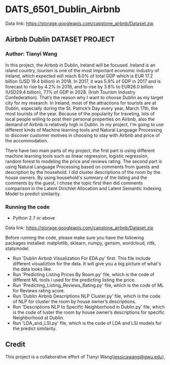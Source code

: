 # DATS_6501_Dublin_Airbnb


Data link: https://storage.googleapis.com/capstone_airbnb/Dataset.zip

##  Airbnb Dublin DATASET PROJECT
### Author: Tianyi Wang

In this project, the Airbnb in Dublin, Ireland will be focused. Ireland is an island country, tourism is one of the most important economic industry of Ireland, which expected will reach 6.0% of total GDP which is EUR 17.2 billion (USD 19.4 billion) in 2018. In 2017, it was 5.9% of GDP in 2017 and is forecast to rise by 4.2% in 2018, and to rise by 3.8% to EUR26.0 billion (USD29.4 billion), 7.1% of GDP in 2028. (Irish Tourism Industry Confederation). That’s the reason why I want to choose Dublin as my target city for my research. In Ireland, most of the attractions for tourists are at Dublin, especially during the St. Patrick’s Day every year, March 17th, the most tourists of the year. Because of the popularity for traveling, lots of local people willing to post their personal properties on Airbnb, also the demand of Airbnb is relatively high in Dublin. In my project, I'm going to use different kinds of Machine learning tools and Natural Language Processing to discover customer motives in choosing to stay with Airbnb and price of the accommodation.


There have two main parts of my project, the first part is using different machine learning tools such as linear regression, logistic regression, random forest to modeling the price and reviews rating. The second part is using Natural Language Processing based on comments from guests and description by the household. I did cluster descriptions of the room by the house owners.  By using household's summary of the listing and the comments by the guest, I chose the topic first then did comments comparison in the Latent Dirichlet Allocation and Latent Semantic Indexing Model to predict similarity.



### Running the code

* Python 2.7 or above

Data link: https://storage.googleapis.com/capstone_airbnb/Dataset.zip



Before running the code, please make sure you have the following packages installed:  matplotlib, sklearn, numpy, gensim, wordcloud, nltk, statsmodel. 


* Run 'Dublin Airbnb Visualization For EDA.py' first. This file include different visualiztion for the data. It will give you a big picture of what's the data looks like. 
* Run 'Predicting Listing Prices By Room.py' file, which is the code of different ML tools i used for the predicting listing the price. 
* Run 'Predicting_Listing_Reviews_Rating.py' file, which is the code of ML for Reviews rating score.
* Run 'Dublin Airbnb Descriptions NLP Cluster.py' file, which is the code of NLP for cluster the room by house owner’s descriptions.
* Run 'Descriptions NLP to Specific Neighborhood in Dublin.py' file, which is the code of luster the room by house owner’s descriptions for specific Neighborhood at Dublin.
* Run 'LDA_and_LSI.py' file, which is the code of  LDA and LSI models for the	predict similarity.






## Credit
This project is a collaborative effort of Tianyi Wang(jessicawang@gwu.edu),
